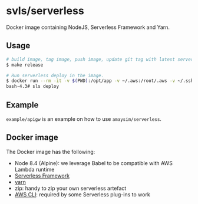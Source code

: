# svls/serverless

Docker image containing NodeJS, Serverless Framework and Yarn.

## Usage

```bash
# build image, tag image, push image, update git tag with latest serverless release (one-time task)
$ make release

# Run serverless deploy in the image.
$ docker run --rm -it -v $(PWD):/opt/app -v ~/.aws:/root/.aws -v ~/.ssh:/root/.ssh svls/serverless:1.24.1 bash
bash-4.3# sls deploy
```

## Example

`example/apigw` is an example on how to use `amaysim/serverless`.

## Docker image

The Docker image has the following:

- Node 8.4 (Alpine): we leverage Babel to be compatible with AWS Lambda runtime
- [Serverless Framework](https://serverless.com)
- [yarn](https://github.com/yarnpkg/yarn)
- zip: handy to zip your own serverless artefact
- [AWS CLI](https://github.com/aws/aws-cli): required by some Serverless plug-ins to work
